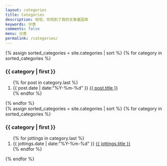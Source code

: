 ```yaml
---
layout: categories
title: Categories
description: 哈哈，你找到了我的文章基因库
keywords: 分类
comments: false
menu: 分类
permalink: /categories/
---
```


<section class="container posts-content">
{% assign sorted_categories = site.categories | sort %}
{% for category in sorted_categories %}
<h3>{{ category | first }}</h3>
<ol class="posts-list" id="{{ category[0] }}">
{% for post in category.last %}
<li class="posts-list-item">
<span class="posts-list-meta">{{ post.date | date:"%Y-%m-%d" }}</span>
<a class="posts-list-name" href="{{ site.url }}{{ post.url }}">{{ post.title }}</a>
</li>
{% endfor %}
</ol>
{% endfor %}
</section>
<!-- /section.content1 -->
<section class="container posts-content">
{% assign sorted_categories = site.categories | sort %}
{% for category in sorted_categories %}
<h3>{{ category | first }}</h3>
<ol class="posts-list" id="{{ category[0] }}">
{% for jottings in category.last %}
<li class="posts-list-item">
<span class="posts-list-meta">{{ jottings.date | date:"%Y-%m-%d" }}</span>
<a class="posts-list-name" href="{{ site.url }}{{ jottings.url }}">{{ jottings.title }}</a>
</li>
{% endfor %}
</ol>
{% endfor %}
</section>
<!-- /section.content2 -->

